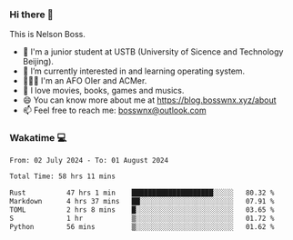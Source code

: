 ### Hi there 👋

<!--
**bosswnx/bosswnx** is a ✨ _special_ ✨ repository because its `README.md` (this file) appears on your GitHub profile.

Here are some ideas to get you started:

- 🔭 I’m currently working on ...
- 🌱 I’m currently learning ...
- 👯 I’m looking to collaborate on ...
- 🤔 I’m looking for help with ...
- 💬 Ask me about ...
- 📫 How to reach me: ...
- 😄 Pronouns: ...
- ⚡ Fun fact: ...
-->

This is Nelson Boss.

- 🏫 I'm a junior student at USTB (University of Sicence and Technology Beijing).
- 🌱 I’m currently interested in and learning operating system.
- 🧑🏻‍💻 I'm an AFO OIer and ACMer.
- 🥰 I love movies, books, games and musics.
- 😄 You can know more about me at https://blog.bosswnx.xyz/about
- 📫 Feel free to reach me: bosswnx@outlook.com

### Wakatime 💻

<!--START_SECTION:waka-->

```txt
From: 02 July 2024 - To: 01 August 2024

Total Time: 58 hrs 11 mins

Rust          47 hrs 1 min    ████████████████████░░░░░   80.32 %
Markdown      4 hrs 37 mins   ██░░░░░░░░░░░░░░░░░░░░░░░   07.91 %
TOML          2 hrs 8 mins    █░░░░░░░░░░░░░░░░░░░░░░░░   03.65 %
S             1 hr            ▒░░░░░░░░░░░░░░░░░░░░░░░░   01.72 %
Python        56 mins         ▒░░░░░░░░░░░░░░░░░░░░░░░░   01.62 %
```

<!--END_SECTION:waka-->
